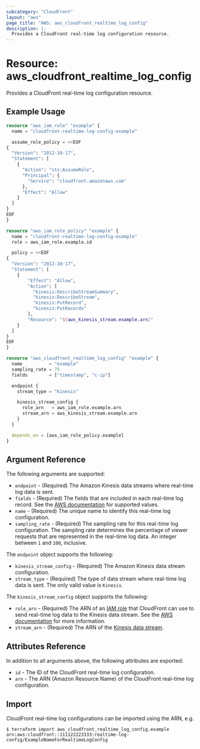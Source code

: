 ```yaml
---
subcategory: "CloudFront"
layout: "aws"
page_title: "AWS: aws_cloudfront_realtime_log_config"
description: |-
  Provides a CloudFront real-time log configuration resource.
---
```


# Resource: aws_cloudfront_realtime_log_config

Provides a CloudFront real-time log configuration resource.

## Example Usage

```terraform
resource "aws_iam_role" "example" {
  name = "cloudfront-realtime-log-config-example"

  assume_role_policy = <<EOF
{
  "Version": "2012-10-17",
  "Statement": [
    {
      "Action": "sts:AssumeRole",
      "Principal": {
        "Service": "cloudfront.amazonaws.com"
      },
      "Effect": "Allow"
    }
  ]
}
EOF
}

resource "aws_iam_role_policy" "example" {
  name = "cloudfront-realtime-log-config-example"
  role = aws_iam_role.example.id

  policy = <<EOF
{
  "Version": "2012-10-17",
  "Statement": [
    {
        "Effect": "Allow",
        "Action": [
          "kinesis:DescribeStreamSummary",
          "kinesis:DescribeStream",
          "kinesis:PutRecord",
          "kinesis:PutRecords"
        ],
        "Resource": "${aws_kinesis_stream.example.arn}"
    }
  ]
}
EOF
}

resource "aws_cloudfront_realtime_log_config" "example" {
  name          = "example"
  sampling_rate = 75
  fields        = ["timestamp", "c-ip"]

  endpoint {
    stream_type = "Kinesis"

    kinesis_stream_config {
      role_arn   = aws_iam_role.example.arn
      stream_arn = aws_kinesis_stream.example.arn
    }
  }

  depends_on = [aws_iam_role_policy.example]
}
```

## Argument Reference

The following arguments are supported:

* `endpoint` - (Required) The Amazon Kinesis data streams where real-time log data is sent.
* `fields` - (Required) The fields that are included in each real-time log record. See the [AWS documentation](https://docs.aws.amazon.com/AmazonCloudFront/latest/DeveloperGuide/real-time-logs.html#understand-real-time-log-config-fields) for supported values.
* `name` - (Required) The unique name to identify this real-time log configuration.
* `sampling_rate` - (Required) The sampling rate for this real-time log configuration. The sampling rate determines the percentage of viewer requests that are represented in the real-time log data. An integer between `1` and `100`, inclusive.

The `endpoint` object supports the following:

* `kinesis_stream_config` - (Required) The Amazon Kinesis data stream configuration.
* `stream_type` - (Required) The type of data stream where real-time log data is sent. The only valid value is `Kinesis`.

The `kinesis_stream_config` object supports the following:

* `role_arn` - (Required) The ARN of an [IAM role](iam_role.html) that CloudFront can use to send real-time log data to the Kinesis data stream.
See the [AWS documentation](https://docs.aws.amazon.com/AmazonCloudFront/latest/DeveloperGuide/real-time-logs.html#understand-real-time-log-config-iam-role) for more information.
* `stream_arn` - (Required) The ARN of the [Kinesis data stream](kinesis_stream.html).

## Attributes Reference

In addition to all arguments above, the following attributes are exported:

* `id` - The ID of the CloudFront real-time log configuration.
* `arn` - The ARN (Amazon Resource Name) of the CloudFront real-time log configuration.

## Import

CloudFront real-time log configurations can be imported using the ARN, e.g.

```
$ terraform import aws_cloudfront_realtime_log_config.example arn:aws:cloudfront::111122223333:realtime-log-config/ExampleNameForRealtimeLogConfig
```
